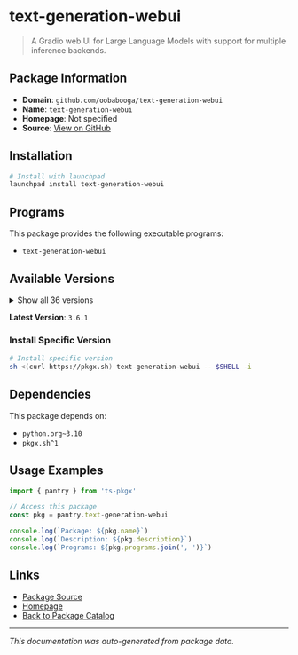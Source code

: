 # text-generation-webui

> A Gradio web UI for Large Language Models with support for multiple inference backends.

## Package Information

- **Domain**: `github.com/oobabooga/text-generation-webui`
- **Name**: `text-generation-webui`
- **Homepage**: Not specified
- **Source**: [View on GitHub](https://github.com/pkgxdev/pantry/tree/main/projects/github.com/oobabooga/text-generation-webui/package.yml)

## Installation

```bash
# Install with launchpad
launchpad install text-generation-webui
```

## Programs

This package provides the following executable programs:

- `text-generation-webui`

## Available Versions

<details>
<summary>Show all 36 versions</summary>

- `3.6.1`, `3.6.0`, `3.5.0`, `3.4.1`, `3.4.0`
- `3.3.2`, `3.3.1`, `3.3.0`, `3.2.0`, `3.1.0`
- `3.0.0`, `2.8.1`, `2.8.0`, `2.7.0`, `2.6.0`
- `2.5.0`, `2.4.0`, `2.3.0`, `2.2.0`, `2.1.0`
- `2.0.0`, `1.16.0`, `1.15.0`, `1.14.0`, `1.13.0`
- `1.12.0`, `1.11.0`, `1.10.1`, `1.10.0`, `1.9.1`
- `1.9.0`, `1.8.0`, `1.7.0`, `1.6.1`, `1.6.0`
- `1.5.0`

</details>

**Latest Version**: `3.6.1`

### Install Specific Version

```bash
# Install specific version
sh <(curl https://pkgx.sh) text-generation-webui -- $SHELL -i
```

## Dependencies

This package depends on:

- `python.org~3.10`
- `pkgx.sh^1`

## Usage Examples

```typescript
import { pantry } from 'ts-pkgx'

// Access this package
const pkg = pantry.text-generation-webui

console.log(`Package: ${pkg.name}`)
console.log(`Description: ${pkg.description}`)
console.log(`Programs: ${pkg.programs.join(', ')}`)
```

## Links

- [Package Source](https://github.com/pkgxdev/pantry/tree/main/projects/github.com/oobabooga/text-generation-webui/package.yml)
- [Homepage](#)
- [Back to Package Catalog](../../../package-catalog.md)

---

*This documentation was auto-generated from package data.*
